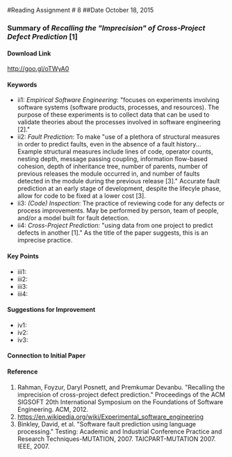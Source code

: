 #Reading Assignment # 8
##Date October 18, 2015 
### Summary of *Recalling the "Imprecision" of Cross-Project Defect Prediction* [1] 

#### Download Link
http://goo.gl/oTWyA0

#### Keywords
* ii1: *Empirical Software Engineering*: "focuses on experiments involving software systems (software products, processes, and resources). The purpose of these experiments is to collect data that can be used to validate theories about the processes involved in software engineering [2]."
* ii2: *Fault Prediction*: To make "use of a plethora of structural measures in order to predict faults, even in
the absence of a fault history... Example structural measures include lines of code, operator counts, nesting depth, message passing coupling, information flow-based cohesion, depth of inheritance tree, number of parents, number of previous releases the module occurred in, and number of faults detected in the module during the previous release [3]."  Accurate fault prediction at an early stage of development, despite the lifecyle phase, allow for code to be fixed at a lower cost [3].
* ii3: *(Code) Inspection*: The practice of reviewing code for any defects or process improvements. May be performed by person, team of people, and/or a model built for fault detection.
* ii4: *Cross-Project Prediction*: "using data from one project to predict defects in another [1]."  As the title of the paper suggests, this is an imprecise practice.

#### Key Points
* iii1:
* iii2:
* iii3:
* iii4:

#### Suggestions for Improvement 
* iv1:
* iv2:
* iv3:

#### Connection to Initial Paper

#### Reference
1. Rahman, Foyzur, Daryl Posnett, and Premkumar Devanbu. "Recalling the imprecision of cross-project defect prediction." Proceedings of the ACM SIGSOFT 20th International Symposium on the Foundations of Software Engineering. ACM, 2012.
2. https://en.wikipedia.org/wiki/Experimental_software_engineering
3. Binkley, David, et al. "Software fault prediction using language processing." Testing: Academic and Industrial Conference Practice and Research Techniques-MUTATION, 2007. TAICPART-MUTATION 2007. IEEE, 2007.


